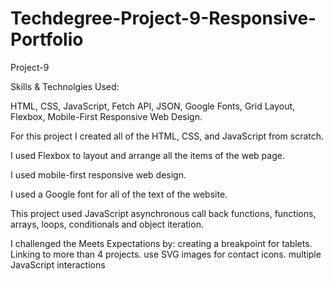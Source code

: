 # Techdegree-Project-9-Responsive-Portfolio
Project-9

Skills & Technolgies Used:

HTML, CSS, JavaScript, Fetch API, JSON, Google Fonts, Grid Layout, Flexbox, Mobile-First Responsive Web Design.

For this project I created all of the HTML, CSS, and JavaScript from scratch.

I used  Flexbox to layout and arrange all the items of the web page.

I used mobile-first responsive web design.

I used a Google font for all of the text of the website.

This project used JavaScript asynchronous call back functions, functions, arrays, loops, conditionals and object iteration.


I challenged the Meets Expectations by:
creating a breakpoint for tablets.
Linking to more than 4 projects.
use SVG images for contact icons.
multiple JavaScript interactions
